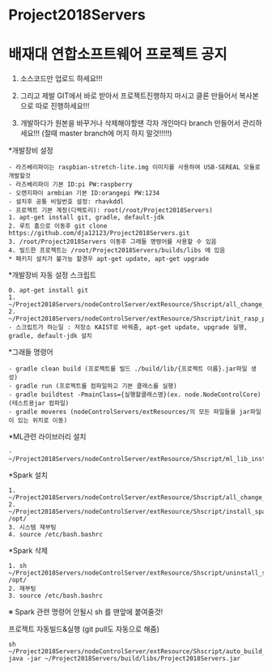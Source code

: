 # Project2018Servers

<h1>배재대 연합소프트웨어 프로젝트 공지</h1>

1. 소스코드만 업로드 하세요!!!

2. 그리고 제발 GIT에서 바로 받아서 프로젝트진행하지 마시고 클론 만들어서 복사본으로 따로 진행하세요!!!

3. 개발하다가 원본을 바꾸거나 삭제해야할땐 각자 개인마다 branch 만들어서 관리하세요!!! (절때 master branch에 머지 하지 말것!!!!!)

*개발장비 설정

    - 라즈베리파이는 raspbian-stretch-lite.img 이미지를 사용하여 USB-SEREAL 모듈로 개발할것
    - 라즈베리파이 기본 ID:pi PW:raspberry
    - 오랜지파이 armbian 기본 ID:orangepi PW:1234
    - 설치후 공통 비밀번호 설정: rhavkddl
    - 프로젝트 기본 계정(디렉토리): root(/root/Project2018Servers)
    1. apt-get install git, gradle, default-jdk
    2. 루트 홈으로 이동후 git clone https://github.com/dja12123/Project2018Servers.git
    3. /root/Project2018Servers 이동후 그래들 명령어를 사용할 수 있음
    4. 빌드한 프로젝트는 /root/Project2018Servers/builds/libs 에 있음
    * 패키지 설치가 불가능 할경우 apt-get update, apt-get upgrade
    
*개발장비 자동 설정 스크립트

    0. apt-get install git
    1. ~/Project2018Servers/nodeControlServer/extResource/Shscript/all_change_unix.sh
    2. ~/Project2018Servers/nodeControlServer/extResource/Shscript/init_rasp_pi.sh
    - 스크립트가 하는일 : 저장소 KAIST로 바꿔줌, apt-get update, upgrade 실행, gradle, default-jdk 설치
    
    

*그래들 명령어

    - gradle clean build (프로젝트를 빌드 ./build/lib/{프로젝트 이름}.jar파일 생성)
    - gradle run (프로젝트를 컴파일하고 기본 클래스를 실행)
    - gradle buildtest -PmainClass={실행할클래스명}(ex. node.NodeControlCore) (테스트용jar 컴파일)
    - gradle moveres (nodeControlServers/extResources/의 모든 파일들을 jar파일이 있는 위치로 이동)
   
   
*ML관련 라이브러리 설치

    - ~/Project2018Servers/nodeControlServer/extResource/Shscript/ml_lib_install.sh
   
*Spark 설치

    1. ~/Project2018Servers/nodeControlServer/extResource/Shscript/all_change_unix.sh
    2. ~/Project2018Servers/nodeControlServer/extResource/Shscript/install_spark.sh /opt/
    3. 시스템 재부팅
    4. source /etc/bash.bashrc
    
    
*Spark 삭제
    
    1. sh ~/Project2018Servers/nodeControlServer/extResource/Shscript/uninstall_spark.sh /opt/
    2. 재부팅
    3. source /etc/bash.bashrc

※ Spark 관련 명령어 안될시 sh 를 맨앞에 붙여줄것!

프로젝트 자동빌드&실행 (git pull도 자동으로 해줌)

    sh ~/Project2018Servers/nodeControlServer/extResource/Shscript/auto_build_proj.sh 
    java -jar ~/Project2018Servers/build/libs/Project2018Servers.jar
